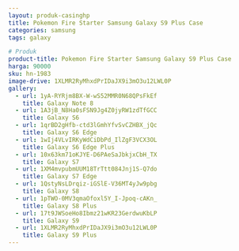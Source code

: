 ```yaml
---
layout: produk-casinghp
title: Pokemon Fire Starter Samsung Galaxy S9 Plus Case
categories: samsung
tags: galaxy

# Produk
product-title: Pokemon Fire Starter Samsung Galaxy S9 Plus Case
harga: 90000
sku: hn-1983
image-drive: 1XLMR2RyMhxdPrIDaJX9i3mO3u12LWL0P
gallery:
  - url: 1yA-RYRjm8BX-W-wS52MMR0N68QPsFkEf
    title: Galaxy Note 8
  - url: 1A3jB_N8Ha0sFSN9Jg4Z0jyRW1zdTfGCC
    title: Galaxy S6
  - url: 1qrBD2gHfb-ctd3lGmhYfvSvCZHBX_jQc
    title: Galaxy S6 Edge
  - url: 1wIj4VLvIRKyWdCiDbPd_IlZgF3VCX3OL
    title: Galaxy S6 Edge Plus
  - url: 10x63km71oKJYE-D6PAeSaJbkjxCbH_TX
    title: Galaxy S7
  - url: 1XM4mvpubmUUM18TrTtt084Jnj1S-Q7do
    title: Galaxy S7 Edge
  - url: 1QstyNsLDrqiz-iGSlE-V36MT4yJw9pbg
    title: Galaxy S8
  - url: 1pTWO-0MV3qmaOfoxl5Y_I-Jpoq-cAKn_
    title: Galaxy S8 Plus
  - url: 17t9JWSoeHo8Ibmz21wKR23GerdwuKbLP
    title: Galaxy S9
  - url: 1XLMR2RyMhxdPrIDaJX9i3mO3u12LWL0P
    title: Galaxy S9 Plus
---
```

